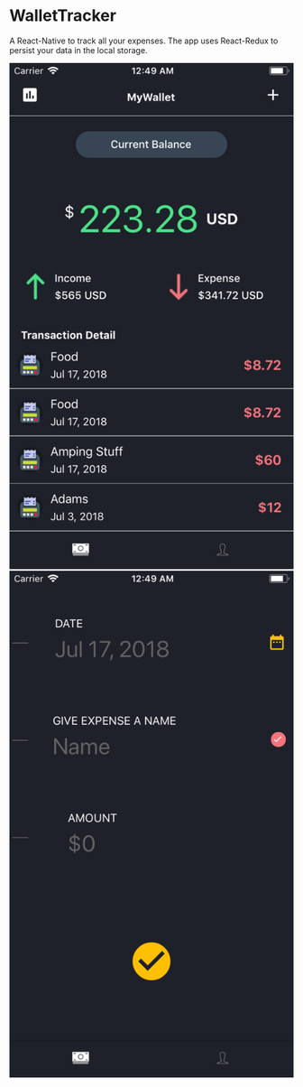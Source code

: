 # WalletTracker

A React-Native to track all your expenses. The app uses React-Redux to persist your data in the local storage.

![alt text](https://github.com/harishgonnabattula/WalletTracker/blob/master/Simulator%20Screen%20Shot%20-%20iPhone%208%20-%202018-07-17%20at%2000.49.22.png)
![alt text](https://github.com/harishgonnabattula/WalletTracker/blob/master/Simulator%20Screen%20Shot%20-%20iPhone%208%20-%202018-07-17%20at%2000.49.25.png)
